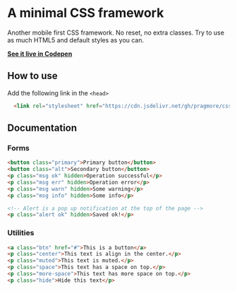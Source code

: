 # A minimal CSS framework

Another mobile first CSS framework. No reset, no extra classes. Try to use as much HTML5 and default styles as you can.

**[See it live in Codepen](https://codepen.io/albo-ar/pen/YzQaWoK?editors=1000)**

## How to use

Add the following link in the `<head>`

```html  
  <link rel="stylesheet" href="https://cdn.jsdelivr.net/gh/pragmore/css@latest/dist/framework.css" crossorigin="anonymous">
```

## Documentation

### Forms

```html 
<button class="primary">Primary button</button>
<button class="alt">Secondary button</button>
<p class="msg ok" hidden>Operation successful</p>
<p class="msg err" hidden>Operation error</p>
<p class="msg warn" hidden>Some warning</p>
<p class="msg info" hidden>Some info</p>

<!-- Alert is a pop up notification at the top of the page -->
<p class="alert ok" hidden>Saved ok!</p>
```

### Utilities

```html 
<a class="btn" href="#">This is a button</a>
<p class="center">This text is align in the center.</p>    
<p class="muted">This text is muted.</p>    
<p class="space">This text has a space on top.</p>    
<p class="more-space">This text has more space on top.</p>
<p class="hide">Hide this text</p>
```
